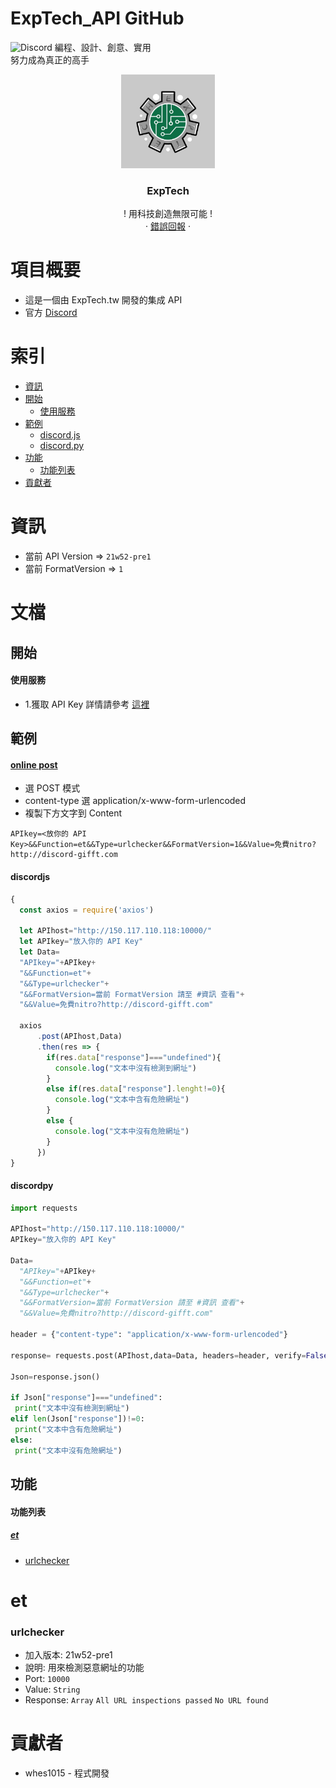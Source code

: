 # ExpTech_API GitHub
<img alt="Discord" src="https://img.shields.io/discord/857181425908318218">
編程、設計、創意、實用
<br>
努力成為真正的高手
<br />
<p align="center">
  <a href="https://github.com/ExpTech-tw/Example/">
    <img src="image/ExpTech.png" alt="ExpTech" width="150" height="150">
  </a>
  <h3 align="center">ExpTech</h3>
  <p align="center">
    ! 用科技創造無限可能 !
    <br />
    ·
    <a href="https://github.com/ExpTech-tw/Example/issues">錯誤回報</a>
    ·
  </p>
</p>

# 項目概要
* 這是一個由 ExpTech.tw 開發的集成 API
* 官方 [Discord](https://discord.gg/rkPu3msUf3)

# 索引
- [資訊](#資訊)
- [開始](#開始)
  - [使用服務](#使用服務)
- [範例](#範例)
  - [discord.js](#discordjs)
  - [discord.py](#discordpy)
- [功能](#功能)
  - [功能列表](#功能列表)
- [貢獻者](#貢獻者)

# 資訊
- 當前 API Version => ```21w52-pre1```
- 當前 FormatVersion => ```1```

# 文檔
## 開始
#### 使用服務
* 1.獲取 API Key 詳情請參考 [這裡](https://github.com/ExpTechTW/ExpTech_Discord_Bot)

## 範例
#### [online post](https://reqbin.com/)
- 選 POST 模式
- content-type 選 application/x-www-form-urlencoded
- 複製下方文字到 Content
```
APIkey=<放你的 API Key>&&Function=et&&Type=urlchecker&&FormatVersion=1&&Value=免費nitro?http://discord-gifft.com
```

#### discordjs
```javascript
{
  const axios = require('axios')
  
  let APIhost="http://150.117.110.118:10000/"
  let APIkey="放入你的 API Key"
  let Data=
  "APIkey="+APIkey+
  "&&Function=et"+
  "&&Type=urlchecker"+
  "&&FormatVersion=當前 FormatVersion 請至 #資訊 查看"+
  "&&Value=免費nitro?http://discord-gifft.com"
  
  axios
      .post(APIhost,Data)
      .then(res => {
        if(res.data["response"]==="undefined"){
          console.log("文本中沒有檢測到網址")
        }
        else if(res.data["response"].lenght!=0){
          console.log("文本中含有危險網址")
        } 
        else {
          console.log("文本中沒有危險網址")
        }
      })
}
```

#### discordpy
```python
import requests

APIhost="http://150.117.110.118:10000/"
APIkey="放入你的 API Key"

Data=
  "APIkey="+APIkey+
  "&&Function=et"+
  "&&Type=urlchecker"+
  "&&FormatVersion=當前 FormatVersion 請至 #資訊 查看"+
  "&&Value=免費nitro?http://discord-gifft.com"

header = {"content-type": "application/x-www-form-urlencoded"}

response= requests.post(APIhost,data=Data, headers=header, verify=False)

Json=response.json()

if Json["response"]==="undefined":
 print("文本中沒有檢測到網址")
elif len(Json["response"])!=0:
 print("文本中含有危險網址")
else:
 print("文本中沒有危險網址")
```

## 功能
#### 功能列表
##### [et](#et)
- [urlchecker](#urlchecker)

# et
### urlchecker
- 加入版本: 21w52-pre1
- 說明: 用來檢測惡意網址的功能
- Port: ```10000```
- Value: ```String```
- Response: ```Array``` ```All URL inspections passed``` ```No URL found```

# 貢獻者
* whes1015 - 程式開發
